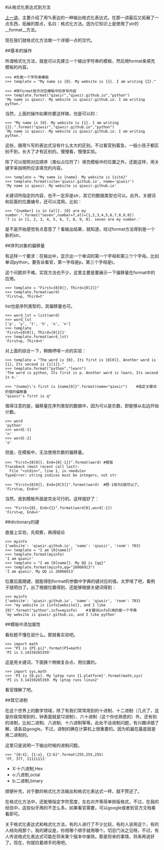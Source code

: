 #从格式化表达式到方法

[上一讲](./202.md)，主要介绍了用%表达的一种输出格式化表达式。在那一讲最后又拓展了一点东西，拓展的那点，名曰：格式化方法。因为它知识上是使用了str的__format__方法。

现在我们就格式化方法做一个详细一点的交代。

##基本的操作

所谓格式化方法，就是可以先建立一个输出字符串的模板，然后用format来填充模板的内容。

    >>> #先做一个字符串模板
    >>> template = "My name is {0}. My website is {1}. I am writing {2}."
    
    >>> #用format依次对应模板中的序号内容
    >>> template.format("qiwsir","qiwsir.github.io","python")
    'My name is qiwsir. My website is qiwsir.github.io. I am writing python.'

当然，上面的操作如果你要这样做，也是可以的：

    >>> "My name is {0}. My website is {1}. I am writing {2}.".format("qiwsir","qiwsir.github.io","python")
    'My name is qiwsir. My website is qiwsir.github.io. I am writing python.'
    
这些，跟用%写的表达式没有什么太大的区别。不过看官别着急，一般小孩子都区别不到，长大了才有区别的。慢慢看，慢慢实验。

除了可以按照对应顺序（类似占位符了）填充模板中的位置之外，还能这样，用关键字来指明所应该填充的内容。

    >>> template = "My name is {name}. My website is {site}"
    >>> template.format(site='qiwsir.github.io', name='qiwsir')
    'My name is qiwsir. My website is qiwsir.github.io'

关键词所指定的内容，也不一定非是str，其它的数据类型也可以。此外，关键词和前面的位置编号，还可以混用。比如：

    >>> "{number} is in {all}. {0} are my number.".format("seven",number=7,all=[1,2,3,4,5,6,7,8,9,0])
    '7 is in [1, 2, 3, 4, 5, 6, 7, 8, 9, 0]. seven are my number.'

是不是开始感觉有点意思了？看输出结果，就知道，经过format方法得到是一个新的str。

##序列对象的偏移量

有这样一个要求：在输出中，显示出一个单词的第一个字母和第三个个字母。比如单词python，要告诉看官，第一字母是p，第三个字母是t。

这个问题并不难。实现方法也不少，这里主要是要展示一下偏移量在format中的应用。

    >>> template = "First={0[0]}, Third={0[2]}"
    >>> template.format(word)
    'First=p, Third=t'

list也是序列类型的，其偏移量也可。

    >>> word_lst = list(word)
    >>> word_lst
    ['p', 'y', 't', 'h', 'o', 'n']
    >>> template
    'First={0[0]}, Third={0[2]}'
    >>> template.format(word_lst)
    'First=p, Third=t'

对上面的综合一下，稍微啰嗦一点的实验：

    >>> template = "The word is {0}, Its first is {0[0]}. Another word is {1}, Its second is {1[1]}."
    >>> template.format("python","learn")
    'The word is python, Its first is p. Another word is learn, Its second is e.'

    >>> "{name}\'s first is {name[0]}".format(name="qiwsir")    #指定关键词的值的偏移量
    "qiwsir's first is q"

值得注意的是，偏移量在序列类型的数据中，因为可以是负数，即能够从右边开始计数。

    >>> word
    'python'
    >>> word[-1]
    'n'
    >>> word[-2]
    'o'

但是，在模板中，无法使用负数的偏移量。
    
    >>> "First={0[0]}, End={0[-1]}".format(word) #报错
    Traceback (most recent call last):
      File "<stdin>", line 1, in <module>
    TypeError: string indices must be integers, not str
    
    >>> "First={0[0]}, End={0[5]}".format(word)  #把-1改为5就可以了。
    'First=p, End=n'

当然，放到模板外面是完全可行的。这样就好了：

    >>> "First={0}, End={1}".format(word[0],word[-1])
    'First=p, End=n'

##dictionary的键

直接上实验，先观察，再得结论

    >>> myinfo
    {'website': 'qiwsir.github.io', 'name': 'qiwsir', 'room': 703}
    >>> template = "I am {0[name]}"
    >>> template.format(myinfo)
    'I am qiwsir'
    >>> template = "I am {0[name]}. My QQ is {qq}"
    >>> template.format(myinfo,qq="26066913")
    'I am qiwsir. My QQ is 26066913'

位置后面跟键，就能得到format的参数中字典的键对应的值。太罗嗦了吧，看例子就明白了。出了根据位置得到，还能够根据关键词得到：

    >>> myinfo
    {'website': 'qiwsir.github.io', 'name': 'qiwsir', 'room': 703}
    >>> "my website is {info[website]}, and I like {0}".format("python",info=myinfo)    #关键词info引用的是一个字典
    'my website is qiwsir.github.io, and I like python'

##模板中添加属性

看标题不懂在说什么。那就看实验吧。

    >>> import math
    >>> "PI is {PI.pi}".format(PI=math)
    'PI is 3.14159265359'

这是用关键词，下面换个稍微复杂点，用位置的。

    >>> import sys,math
    >>> 'PI is {0.pi}. My lptop runs {1.platform}'.format(math,sys)
    'PI is 3.14159265359. My lptop runs linux2' 

看官理解了吧。

##其它进制

在这个世界上的数学领域，除了有我们常常用到的十进制、十二进制（几点了，这是你我常用到的，钟表面就是12进制）、六十进制（这个你也熟悉的）外，还有别的进制，比如二进制、八进制、十六进制等等。此处不谈进制问题，有兴趣详细了解，请各自google。不过，进制的确在计算机上很重要的。因为机器在最底层是用二进制的。

这里只是说明一下输出时候的进制问题。

    >>> "{0:X}, {1:o}, {2:b}".format(255,255,255)
    'FF, 377, 11111111'

- X:十六进制,Hex
- o:八进制,octal
- b:二进制,binary

顺便补充，对于数的格式化方法输出和格式化表达式一样，就不赘述了。

在格式化方法中，还能够指定字符宽度，左右对齐等简单排版格式，不过，在我的经验中，这些似乎用的不怎么多。如果看官需要，可以google或者到官方文档看看即可。

关于格式化表达式和格式化方法，有的人进行了不少比较，有的人说用这个，有的人倾向用那个。我的建议是，你用哪个顺手就用哪个。切忌门派之见呀。不过，有人传说格式化表达式可能在将来某个版本中废除。那是将来的事情，将来再说好了。现在，你就捡着顺手的用吧。
